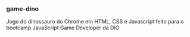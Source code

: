 ### game-dino
Jogo do dinossauro do Chrome em HTML, CSS e Javascript feito para o bootcamp JavaScript Game Developer da DIO
